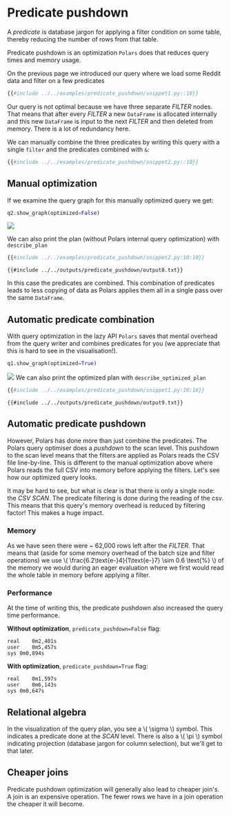 # Predicate pushdown

A *predicate* is database jargon for applying a filter condition on some table, thereby reducing the number of rows from that table.

Predicate pushdown is an optimization `Polars` does that reduces query times and memory usage.

On the previous page we introduced our query where we load some Reddit data and filter on a few predicates

```python
{{#include ../../examples/predicate_pushdown/snippet1.py::10}}
```

Our query is not optimal because we have three separate *FILTER* nodes. That means that after every *FILTER* a new `DataFrame` is
allocated internally and this new `DataFrame` is input to the next *FILTER* and then deleted from memory. There is a lot of redundancy here.

We can manually combine the three predicates by writing this query with a single `filter` and the predicates combined with `&`:

```python
{{#include ../../examples/predicate_pushdown/snippet2.py::10}}
```

## Manual optimization

If we examine the query graph for this manually optimized query we get:

```python
q2.show_graph(optimized=False)
```

![](../../outputs/predicate_pushdown/graph2.png)

We can also print the plan (without Polars internal query optimization) with `describe_plan`

```python
{{#include ../../examples/predicate_pushdown/snippet2.py:10:10}}
```

```text
{{#include ../../outputs/predicate_pushdown/output8.txt}}
```

In this case the predicates are combined. This combination of predicates leads to less copying of data as Polars applies them all in a single pass over the same `DataFrame`.

## Automatic predicate combination

With query optimization in the lazy API `Polars` saves that mental overhead from the query writer and combines predicates for you (we appreciate that this is hard to see in the visualisation!).

```python
q1.show_graph(optimized=True)
```

![](../../outputs/predicate_pushdown/graph1-optimized.png)
We can also print the optimized plan with `describe_optimized_plan`

```python
{{#include ../../examples/predicate_pushdown/snippet1.py:16:16}}
```

```text
{{#include ../../outputs/predicate_pushdown/output9.txt}}
```

## Automatic predicate pushdown

However, Polars has done more than just combine the predicates. The Polars query optimiser does a *pushdown* to the scan level. This pushdown to the scan level means that the filters are applied as Polars reads the CSV file line-by-line. This is different to the manual optimization above where Polars reads the full CSV into memory before applying the filters. Let's see how our
optimized query looks.

It may be hard to see, but what is clear is that there is only a single node: the *CSV
SCAN*. The predicate filtering is done during the reading of the csv. This means that
this query's memory overhead is reduced by filtering factor! This makes a huge impact.

### Memory

As we have seen there were ~ 62,000 rows left after the *FILTER*. That means that (aside
for some memory overhead of the batch size and filter operations) we use \\(
\\frac{6.2\\text{e-}4}{1\\text{e-}7} \\sim 0.6 \\text{%} \\) of the memory we would
during an eager evaluation where we first would read the whole table in memory before
applying a filter.

### Performance

At the time of writing this, the predicate pushdown also increased the query time
performance.

**Without optimization**, `predicate_pushdown=False` flag:

```text
real	0m2,401s
user	0m5,457s
sys	0m0,894s
```

**With optimization**, `predicate_pushdown=True` flag:

```text
real	0m1,597s
user	0m6,143s
sys	0m0,647s
```

## Relational algebra

In the visualization of the query plan, you see a \\( \\sigma \\) symbol. This indicates
a predicate done at the *SCAN* level. There is also a \\( \\pi \\) symbol indicating
projection (database jargon for column selection), but we'll get to that later.

## Cheaper joins

Predicate pushdown optimization will generally also lead to cheaper join's. A join is
an expensive operation. The fewer rows we have in a join operation the cheaper
it will become.
